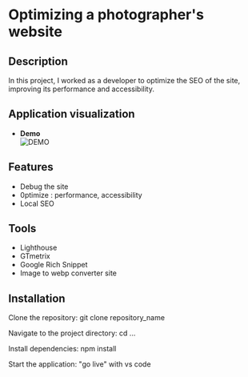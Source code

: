 # Optimizing a photographer's website

## Description

In this project, I worked as a developer to optimize the SEO of the site, improving its performance and accessibility.

## Application visualization

- **Demo**  
  ![DEMO](./docs/demo.gif)

## Features

- Debug the site
- 0ptimize : performance, accessibility
- Local SEO

## Tools

- Lighthouse
- GTmetrix
- Google Rich Snippet
- Image to webp converter site

## Installation
Clone the repository:
git clone repository_name

Navigate to the project directory:
cd ...

Install dependencies:
npm install

Start the application:
"go live" with vs code
